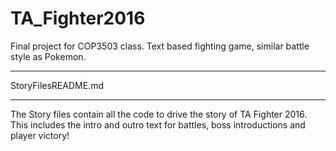 # TA_Fighter2016
Final project for COP3503 class. Text based fighting game, similar battle style as Pokemon.
						 
***************************************************************************
StoryFilesREADME.md
***************************************************************************

The Story files contain all the code to drive the story of TA Fighter 2016. This includes the 
intro and outro text for battles, boss introductions and player victory!
